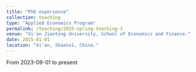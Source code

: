 ```yaml
---
title: "PhD experience"
collection: teaching
type: "Applied Economics Program"
permalink: /teaching/2015-spring-teaching-1
venue: "Xi'an Jiaotong University, School of Economics and Finance."
date: 2015-01-01
location: "Xi'an, Shaanxi, China."
---
```


From 2023-09-01 to present

